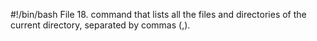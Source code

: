 #!/bin/bash
File 18. command that lists all the files and directories of the current directory, separated by commas (,).
